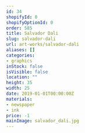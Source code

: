 ```yaml
---
id: 34
shopifyId: 0
shopifyOptionId: 0
order: 585
title: Salvador Dali
slug: salvador-dali
url: art-works/salvador-dali
aliases: []
categories:
- graphics
inStock: false
isVisible: false
location: ""
height: 35
width: 25
date: 2019-01-01T00:00:00Z
materials:
- newspaper
- ink
price: -1
mainImage: salvador_dali.jpg
---
```

